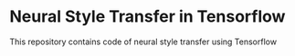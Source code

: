 # Neural Style Transfer in Tensorflow
This repository contains code of neural style transfer using Tensorflow
